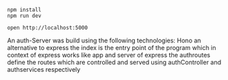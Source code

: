 ```
npm install
npm run dev
```

```
open http://localhost:5000
```

An auth-Server was build using the following technologies:
Hono an alternative to express
the index is the entry point of the program which in context of express works
like app and server of express
the authroutes define the routes
which are controlled and served using
authController and authservices respectively
